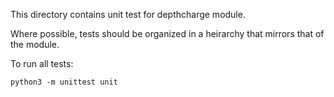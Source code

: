This directory contains unit test for depthcharge module.

Where possible, tests should be organized in a heirarchy that mirrors that of
the module.

To run all tests:

```
python3 -m unittest unit
```
